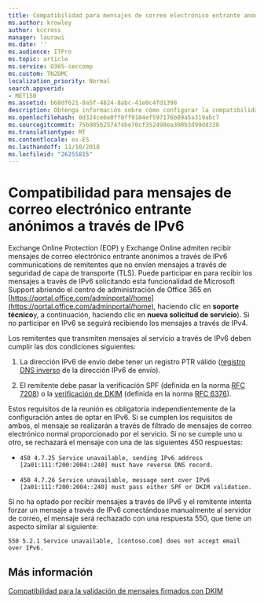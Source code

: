 ```yaml
---
title: Compatibilidad para mensajes de correo electrónico entrante anónimos a través de IPv6
ms.author: krowley
author: kccross
manager: laurawi
ms.date: ''
ms.audience: ITPro
ms.topic: article
ms.service: O365-seccomp
ms.custom: TN2DMC
localization_priority: Normal
search.appverid:
- MET150
ms.assetid: b68df621-0a5f-4824-8abc-41e0c4fd1398
description: Obtenga información sobre cómo configurar la compatibilidad con mensajes anónimos de orígenes de IPv6 para la protección en línea de Exchange y Exchange Online.
ms.openlocfilehash: 0d324ce6e0ff0ff9104ef597176b09a5a319abc7
ms.sourcegitcommit: 75b985b2574f4be70cf352498ea300b3d99dd338
ms.translationtype: MT
ms.contentlocale: es-ES
ms.lasthandoff: 11/10/2018
ms.locfileid: "26255815"
---
```

# <a name="support-for-anonymous-inbound-email-messages-over-ipv6"></a>Compatibilidad para mensajes de correo electrónico entrante anónimos a través de IPv6

Exchange Online Protection (EOP) y Exchange Online admiten recibir mensajes de correo electrónico entrante anónimos a través de IPv6 communications de remitentes que no envíen mensajes a través de seguridad de capa de transporte (TLS). Puede participar en para recibir los mensajes a través de IPv6 solicitando esta funcionalidad de Microsoft Support abriendo el centro de administración de Office 365 en [https://portal.office.com/adminportal/home](https://portal.office.com/adminportal/home), haciendo clic en **soporte técnico**y, a continuación, haciendo clic en **nueva solicitud de servicio**). Si no participar en IPv6 se seguirá recibiendo los mensajes a través de IPv4.
  
Los remitentes que transmiten mensajes al servicio a través de IPv6 deben cumplir las dos condiciones siguientes:
  
1. La dirección IPv6 de envío debe tener un registro PTR válido ([registro DNS inverso](https://en.wikipedia.org/wiki/Reverse_DNS_lookup) de la dirección IPv6 de envío). 
    
2. El remitente debe pasar la verificación SPF (definida en la norma [RFC 7208](https://tools.ietf.org/html/rfc7208)) o la [verificación de DKIM](http://dkim.org/) (definida en la norma [RFC 6376](https://www.rfc-editor.org/rfc/rfc6376.txt)).
    
Estos requisitos de la reunión es obligatoria independientemente de la configuración antes de optar en IPv6. Si se cumplen los requisitos de ambos, el mensaje se realizarán a través de filtrado de mensajes de correo electrónico normal proporcionado por el servicio. Si no se cumple uno u otro, se rechazará el mensaje con una de las siguientes 450 respuestas:
  
-  `450 4.7.25 Service unavailable, sending IPv6 address [2a01:111:f200:2004::240] must have reverse DNS record.`
    
-  `450 4.7.26 Service unavailable, message sent over IPv6 [2a01:111:f200:2004::240] must pass either SPF or DKIM validation.`
    
Si no ha optado por recibir mensajes a través de IPv6 y el remitente intenta forzar un mensaje a través de IPv6 conectándose manualmente al servidor de correo, el mensaje será rechazado con una respuesta 550, que tiene un aspecto similar al siguiente:
  
 `550 5.2.1 Service unavailable, [contoso.com] does not accept email over IPv6.`
  
## <a name="for-more-information"></a>Más información

[Compatibilidad para la validación de mensajes firmados con DKIM](support-for-validation-of-dkim-signed-messages.md)
  

